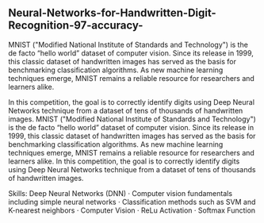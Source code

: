 ## Neural-Networks-for-Handwritten-Digit-Recognition-97-accuracy-
MNIST ("Modified National Institute of Standards and Technology") is the de facto “hello world” dataset of computer vision. Since its release in 1999, this classic dataset of handwritten images has served as the basis for benchmarking classification algorithms. As new machine learning techniques emerge, MNIST remains a reliable resource for researchers and learners alike.

In this competition, the goal is to correctly identify digits using Deep Neural Networks technique from a dataset of tens of thousands of handwritten images.
MNIST ("Modified National Institute of Standards and Technology") is the de facto “hello world” dataset of computer vision. Since its release in 1999, this classic dataset of handwritten images has served as the basis for benchmarking classification algorithms. As new machine learning techniques emerge, MNIST remains a reliable resource for researchers and learners alike. In this competition, the goal is to correctly identify digits using Deep Neural Networks technique from a dataset of tens of thousands of handwritten images.

Skills: Deep Neural Networks (DNN) · Computer vision fundamentals including simple neural networks · Classification methods such as SVM and K-nearest neighbors · Computer Vision · ReLu Activation · Softmax Function
